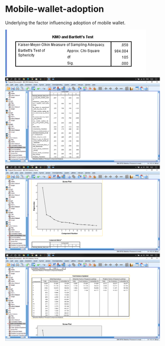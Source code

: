 # Mobile-wallet-adoption
Underlying the factor influencing adoption of mobile wallet.

![](https://github.com/pankajknitj/Mobile-wallet-adoption/blob/master/utils/kmo.png)
![](https://github.com/pankajknitj/Mobile-wallet-adoption/blob/master/utils/rotated%20component%20matrix.png)
![](https://github.com/pankajknitj/Mobile-wallet-adoption/blob/master/utils/scree%20plot.png)
![](https://github.com/pankajknitj/Mobile-wallet-adoption/blob/master/utils/total%20veience%20explained.png)
